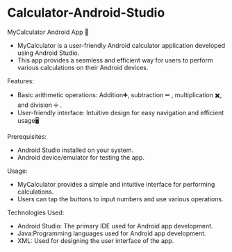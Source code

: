 # Calculator-Android-Studio
MyCalculator Android App 📱
* MyCalculator is a user-friendly Android calculator application developed using Android Studio. 
* This app provides a seamless and efficient way for users to perform various calculations on their Android devices.

Features:

* Basic arithmetic operations: Addition➕, subtraction ➖ , multiplication ✖️, and division ➗ .
* User-friendly interface: Intuitive design for easy navigation and efficient usage🖥️ 



Prerequisites:
* Android Studio installed on your system.
* Android device/emulator for testing the app.

Usage:
* MyCalculator provides a simple and intuitive interface for performing calculations.
* Users can tap the buttons to input numbers and use various operations.

Technologies Used:

* Android Studio: The primary IDE used for Android app development.
* Java:Programming languages used for Android app development.
* XML: Used for designing the user interface of the app.

  

